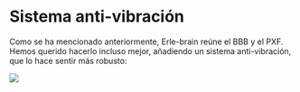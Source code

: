# Sistema anti-vibración

Como se ha mencionado anteriormente, Erle-brain reúne el BBB y el PXF. Hemos querido hacerlo incluso mejor, añadiendo un sistema anti-vibración, que lo hace sentir más robusto:

![](https://erlerobotics.com/blog/wp-content/uploads/2014/10/antivibration_system-1.jpg)
